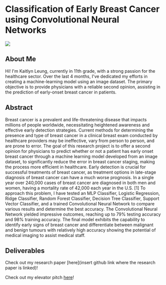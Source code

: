 # Classification of Early Breast Cancer using Convolutional Neural Networks

![](https://media.licdn.com/dms/image/D4D12AQEn2RvwfI7Lnw/article-cover_image-shrink_720_1280/0/1683871148854?e=2147483647&v=beta&t=FE2MR1IzgqW9doG1sRvDnz49luHBhPA2LkN75yM1bEg)

## About Me 
Hi! I'm Kaitlyn Leung, currently in 11th grade, with a strong passion for the healthcare sector. Over the last 4 months, I've dedicated my efforts in creating a machine-learning model using an image dataset. The primary objective is to provide physicians with a reliable second opinion, assisting in the prediction of early-onset breast cancer in patients.

## Abstract 
  Breast cancer is a prevalent and life-threatening disease that impacts millions of people worldwide, necessitating heightened awareness and effective early detection strategies. Current methods for determining the presence and type of breast cancer in a clinical breast exam conducted by healthcare providers may be ineffective, vary from person to person, and are prone to error. The goal of this research project is to offer a second opinion for physicians to predict whether or not a patient has early onset breast cancer through a machine learning model developed from an image dataset, to significantly reduce the error in breast cancer staging, making the process more efficient in healthcare. Early detection is crucial for successful treatments of breast cancer, as treatment options in late-stage diagnosis of breast cancer can have a much worse prognosis. In a single year over 240,000 cases of breast cancer are diagnosed in both men and women, having a mortality rate of 42,000 each year in the U.S. [1] To approach this problem, I have tested an MLP Classifier, Logistic Regression, Ridge Classifier, Random Forest Classifier, Decision Tree Classifier, Support Vector Classifier, and a trained Convolutional Neural Network to compare various results and determine the best accuracy. The Convolutional Neural Network yielded impressive outcomes, reaching up to 79% testing accuracy and 98% training accuracy. The final model exhibits the capability to identify early signs of breast cancer and differentiate between malignant and benign tumours with relatively high accuracy showing the potential of medical imaging to assist medical staff.


## Deliverables

Check out my research paper [here](insert github link where the research paper is linked)!

Check out my elevator pitch [here](insert-youtube-link-here)!


